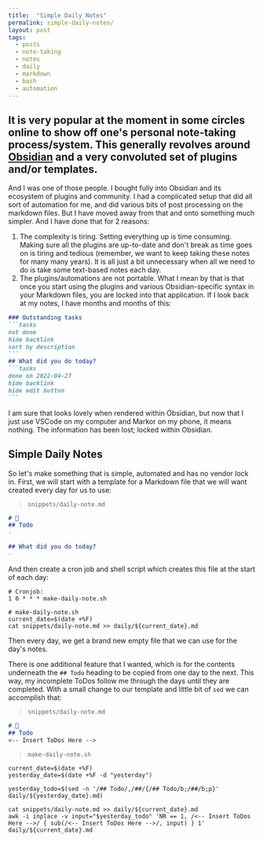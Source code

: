 ```yaml
---
title:  "Simple Daily Notes" 
permalink: simple-daily-notes/
layout: post
tags: 
  - posts
  - note-taking
  - notes
  - daily
  - markdown
  - bash
  - automation
---
```

It is very popular at the moment in some circles online to show off one's personal note-taking process/system. This generally revolves around [Obsidian](https://obsidian.md/) and a very convoluted set of plugins and/or templates. 
---

And I was one of those people. I bought fully into Obsidian and its ecosystem of plugins and community. I had a complicated setup that did all sort of automation for me, and did various bits of post processing on the markdown files. But I have moved away from that and onto something much simpler. And I have done that for 2 reasons:

1. The complexity is tiring. Setting everything up is time consuming. Making sure all the plugins are up-to-date and don't break as time goes on is tiring and tedious (remember, we want to keep taking these notes for many many years). It is all just a bit unnecessary when all we need to do is take some text-based notes each day.
1. The plugins/automations are not portable. What I mean by that is that once you start using the plugins and various Obsidian-specific syntax in your Markdown files, you are locked into that application. If I look back at my notes, I have months and months of this:

````markdown
### Outstanding tasks
```tasks
not done
hide backlink
sort by description
```
## What did you do today?
```tasks
done on 2022-04-27
hide backlink
hide edit button
```
````

I am sure that looks lovely when rendered within Obsidian, but now that I just use VSCode on my computer and Markor on my phone, it means nothing. The information has been lost; locked within Obsidian.

## Simple Daily Notes

So let's make something that is simple, automated and has no vendor lock in. First, we will start with a template for a Markdown file that we will want created every day for us to use: 

> `snippets/daily-note.md`
```markdown
# 📓
## Todo
- 

## What did you do today?
- 
```

And then create a cron job and shell script which creates this file at the start of each day:

```shell
# Cronjob: 
1 0 * * * make-daily-note.sh

# make-daily-note.sh
current_date=$(date +%F)
cat snippets/daily-note.md >> daily/${current_date}.md
```

Then every day, we get a brand new empty file that we can use for the day's notes. 

There is one additional feature that I wanted, which is for the contents underneath the `## Todo` heading to be copied from one day to the next. This way, my incomplete ToDos follow me through the days until they are completed. With a small change to our template and little bit of `sed` we can accomplish that:

> `snippets/daily-note.md`
```markdown
# 📓
## Todo
<-- Insert ToDos Here -->
```

> `make-daily-note.sh`
```shell
current_date=$(date +%F)
yesterday_date=$(date +%F -d "yesterday")

yesterday_todo=$(sed -n '/## Todo/,/##/{/## Todo/b;/##/b;p}' daily/${yesterday_date}.md)

cat snippets/daily-note.md >> daily/${current_date}.md
awk -i inplace -v input="$yesterday_todo" 'NR == 1, /<-- Insert ToDos Here -->/ { sub(/<-- Insert ToDos Here -->/, input) } 1' daily/${current_date}.md
```